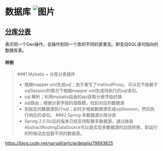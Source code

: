 数据库 ![图片](.jpg "区块链")
====================
[分库分表](https://blog.csdn.net/huanxue517/article/details/70145570)
---------------------
表示同一个Dao操作，会操作到同一个库的不同的表里去。即变动SQL语句指向的数据库表。
#### 样例
> ###1 Mybatis + 分库分表插件
> - 根据mapper xml生成sql；由于重写了methodProxy，可以在不依赖于sqlSession的情况下根据mapper xml生成待执行的sql语句。
> - sql 解析；利用mybatis自身的api获取分表字段的值
> - sql路由；根据分表字段的值取模，找到对应的数据源
> - 到指定的数据源执行sql；此时才根据数据源生成sqlSession，然后执行响应的语句。
> ###2 Spring 多数据源分库分表
> - Spring 2.0.1以后的版本已经支持配置多数据源，通过继承AbstractRoutingDataSource可以是实现多数据源的动态转换，即运行的时候动态加载不同的数据源。

https://blog.csdn.net/varyall/article/details/79893625


